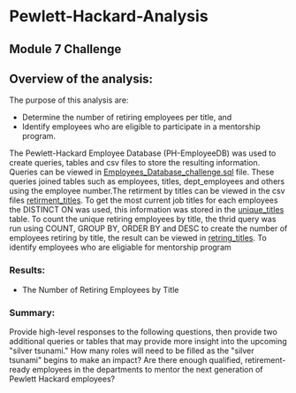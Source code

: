 # Pewlett-Hackard-Analysis
## Module 7 Challenge 

## Overview of the analysis: 
The purpose of this analysis are:
- Determine the number of retiring employees per title, and 
- Identify employees who are eligible to participate in a mentorship program.

The Pewlett-Hackard Employee Database (PH-EmployeeDB) was used to create queries, tables and csv files to store the resulting information. Queries can be viewed in [Employees_Database_challenge.sql](#) file. These queries joined tables such as employees, titles, dept_employees and others using the employee number.The retirment by titles can be viewed in the csv files [retirment_titles](#). To get the most current job titles for each employees the DISTINCT ON was used, this information was stored in the [unique_titles](#) table. To count the unique retiring employees by title, the thrid query was run using COUNT, GROUP BY, ORDER BY and DESC to create the number of employees retiring by title, the result can be viewed in [retring_titles](#). To identify employees who are eligiable for mentorship program  

### Results: 
- The Number of Retiring Employees by Title

### Summary: 
Provide high-level responses to the following questions, then provide two additional queries or tables that may provide more insight into the upcoming "silver tsunami."
How many roles will need to be filled as the "silver tsunami" begins to make an impact?
Are there enough qualified, retirement-ready employees in the departments to mentor the next generation of Pewlett Hackard employees?
